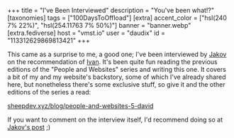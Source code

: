 +++
title = "I've Been Interviewed"
description = "You've been what!?"
[taxonomies]
tags = ["100DaysToOffload"]
[extra]
accent_color = ["hsl(240 7% 22%)", "hsl(254.11763 7% 50%)"]
banner = "banner.webp"
[extra.fediverse]
host = "vmst.io"
user = "daudix"
id = "113312629869813421"
+++

This came as a surprise to me, a good one; I've been interviewed by [Jakov](https://sheepdev.xyz) on the recommendation of [Ivan](https://libreivan.com). It's been quite fun reading the previous editions of the "People and Websites" series and writing this one. It covers a bit of my and my website's backstory, some of which I've already shared here, but nonetheless there's some exclusive stuff, so give it and the other editions of the series a read:

[sheepdev.xyz/blog/people-and-websites-5-david](https://sheepdev.xyz/blog/people-and-websites-5-david)

If you want to comment on the interview itself, I'd recommend doing so at [Jakov's post](https://social.sheepdev.xyz/@sheep/statuses/01JA7Q3MWS34XKASF431T6HZ57) ;)
